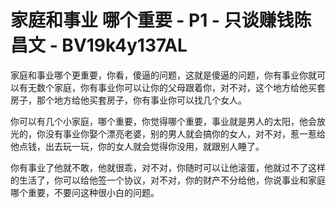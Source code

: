 # 家庭和事业 哪个重要 - P1 - 只谈赚钱陈昌文 - BV19k4y137AL

家庭和事业哪个更重要，你看，傻逼的问题，这就是傻逼的问题，你有事业你就可以有无数个家庭，你有事业你可以让你的父母跟着你，对不对，这个地方给他买套房子，那个地方给他买套房子，你有事业你可以找几个女人。

你可以有几个小家庭，哪个重要，你觉得哪个重要，事业就是男人的太阳，他会放光的，你没有事业你娶个漂亮老婆，别的男人就会搞你的女人，对不对，惹一惹给他点钱，出去玩一玩，你的女人就会觉得你没用，就跟别人睡了。

你有事业了他就不敢，他就很乖，对不对，你随时可以让他滚蛋，他就过不了这样的生活了，你可以给他签一个协议，对不对，你的财产不分给他，你说事业和家庭哪个重要，不要问这种很小白的问题。

